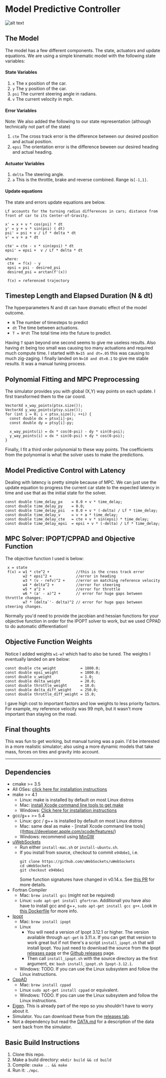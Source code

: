# Model Predictive Controller

![alt text](./documentation_images/mpc.png "Intro image")


## The Model

The model has a few different components. The state, actuators and update equations.
We are using a simple kinematic model with the following state variables:

#### State Variables
1. `x` The x position of the car.
2. `y` The y position of the car.
3. `psi` The current steering angle in radians.
4. `v` The current velocity in mph.

#### Error Variables
Note: We also added the following to our state representation (although technically not part of the state)

1. `cte` The cross track error is the difference between our desired position and actual position.
2. `epsi` The orientation error is the difference beween our desired heading and actual heading.

#### Actuator Variables

1. `delta` The steering angle. 
2. `a` This is the throttle, brake and reverse combined. Range is`[-1,1]`.

#### Update equations

The state and errors update equations are below.
```
Lf accounts for the turning radius differences in cars; distance from front of car to its Center-of-Gravity.

x' = x + v * cos(psi) * dt
y' = y + v * sin(psi) ( dt)
psi' = psi + v / Lf * delta * dt
v' = v + a * dt

cte' = cte - v * sin(epsi) * dt
epsi' = epsi +  v / Lf * delta * dt

where:
 cte  = f(x) - y
 epsi = psi - desired_psi
 desired_psi = arctan(f'(x))
 
 f(x) = referenced trajectory
```

## Timestep Length and Elapsed Duration (N & dt)

The hyperparameters N and dt can have dramatic effect of the model outcome.

* `N` The number of timesteps to predict
* `dt` The time between actuations. 
* `T = N*dt` The total time into the future to predict.

Having `T` span beyond one second seems to give me useless results.
Also having `dt` being too small was causing too many actuations and required much compute time.
I started with `N=15 and dt=.05` this was causing to much zig-zaging.
I finally landed on `N=10 and dt=0.1` to give me stable results. It was a manual tuning process.

## Polynomial Fitting and MPC Preprocessing

The simulator provides you with global (X,Y) way points on each update. I first
transformed them to the car coord. 
```
VectorXd x_way_points(ptsx.size());
VectorXd y_way_points(ptsy.size());
for (int i = 0; i < ptsx.size(); ++i) {
  const double dx = ptsx[i]-px;
  const double dy = ptsy[i]-py;

  x_way_points(i) = dx * cos(0-psi) - dy * sin(0-psi);
  y_way_points(i) = dx * sin(0-psi) + dy * cos(0-psi);
}
```

Finally, I fit a third order polynomial to these way points.
The coefficients from the polynomial is what the solver uses to 
make the predictions.

## Model Predictive Control with Latency

Dealing with latency is pretty simple because of MPC.
We can just use the update equation to progress the current
car state to the expected latency in time and use that as the
initial state for the solver.

```
const double time_delay_px    = 0.0 + v * time_delay;
const double time_delay_py    = 0.0;
const double time_delay_psi   = 0.0 + v * (-delta) / Lf * time_delay;
const double time_delay_v     = v + a * time_delay;
const double time_delay_cte   = cte + v * sin(epsi) * time_delay;
const double time_delay_epsi  = epsi + v * (-delta) / Lf * time_delay;
```

## MPC Solver: IPOPT/CPPAD and Objective Function

The objective function I used is below:

```
 x = state
 f(x) = w1 * cte^2 +            //this is the cross track error
        w2 * epsi^2 +           //error in heading
        w3 * (v - refv)^2 +     //error on matching reference velocity
        w4 * delta^2 +          //error for steering
        w5 * a^2 +              //error for throttle
        w6 * (a' - a)^2 +       // error for huge gaps between throttle changes.
        w7 * (delta`'- delta)^2 // error for huge gaps between steering changes.
```
Normally you'd need to provide the jacobian and hessian functions for your
objective function in order for the IPOPT solver to work, but 
we used CPPAD to do automatic differentiation!

## Objective Function Weights

Notice I added weights `w1-w7` which had to also be tuned. The weights I 
eventually landed on are below:

```
const double cte_weight           = 1800.0;
const double epsi_weight          = 1800.0;
const double v_weight             = 1.0;
const double delta_weight         = 20.0;
const double throttle_weight      = 10.0;
const double delta_diff_weight    = 250.0;
const double throttle_diff_weight = 15.0;
```

I gave high cost to important factors and low weights to less priority factors.
For example, my reference velocity was 99 mph, but it wasn't more important than
staying on the road.

## Final thoughts

This was fun to get working, but manual tuning was a pain. I'd be interested
in a more realistic simulator; also using a more dynamic models that 
take mass, forces on tires and gravity into account.

---

## Dependencies

* cmake >= 3.5
 * All OSes: [click here for installation instructions](https://cmake.org/install/)
* make >= 4.1
  * Linux: make is installed by default on most Linux distros
  * Mac: [install Xcode command line tools to get make](https://developer.apple.com/xcode/features/)
  * Windows: [Click here for installation instructions](http://gnuwin32.sourceforge.net/packages/make.htm)
* gcc/g++ >= 5.4
  * Linux: gcc / g++ is installed by default on most Linux distros
  * Mac: same deal as make - [install Xcode command line tools]((https://developer.apple.com/xcode/features/)
  * Windows: recommend using [MinGW](http://www.mingw.org/)
* [uWebSockets](https://github.com/uWebSockets/uWebSockets)
  * Run either `install-mac.sh` or `install-ubuntu.sh`.
  * If you install from source, checkout to commit `e94b6e1`, i.e.
    ```
    git clone https://github.com/uWebSockets/uWebSockets 
    cd uWebSockets
    git checkout e94b6e1
    ```
    Some function signatures have changed in v0.14.x. See [this PR](https://github.com/udacity/CarND-MPC-Project/pull/3) for more details.
* Fortran Compiler
  * Mac: `brew install gcc` (might not be required)
  * Linux: `sudo apt-get install gfortran`. Additionall you have also have to install gcc and g++, `sudo apt-get install gcc g++`. Look in [this Dockerfile](https://github.com/udacity/CarND-MPC-Quizzes/blob/master/Dockerfile) for more info.
* [Ipopt](https://projects.coin-or.org/Ipopt)
  * Mac: `brew install ipopt`
  * Linux
    * You will need a version of Ipopt 3.12.1 or higher. The version available through `apt-get` is 3.11.x. If you can get that version to work great but if not there's a script `install_ipopt.sh` that will install Ipopt. You just need to download the source from the Ipopt [releases page](https://www.coin-or.org/download/source/Ipopt/) or the [Github releases](https://github.com/coin-or/Ipopt/releases) page.
    * Then call `install_ipopt.sh` with the source directory as the first argument, ex: `bash install_ipopt.sh Ipopt-3.12.1`. 
  * Windows: TODO. If you can use the Linux subsystem and follow the Linux instructions.
* [CppAD](https://www.coin-or.org/CppAD/)
  * Mac: `brew install cppad`
  * Linux `sudo apt-get install cppad` or equivalent.
  * Windows: TODO. If you can use the Linux subsystem and follow the Linux instructions.
* [Eigen](http://eigen.tuxfamily.org/index.php?title=Main_Page). This is already part of the repo so you shouldn't have to worry about it.
* Simulator. You can download these from the [releases tab](https://github.com/udacity/self-driving-car-sim/releases).
* Not a dependency but read the [DATA.md](./DATA.md) for a description of the data sent back from the simulator.

## Basic Build Instructions

1. Clone this repo.
2. Make a build directory: `mkdir build && cd build`
3. Compile: `cmake .. && make`
4. Run it: `./mpc`.

